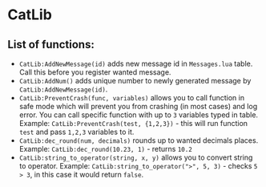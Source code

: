 # CatLib
## List of functions:
* `CatLib:AddNewMessage(id)` adds new message id in `Messages.lua` table. Call this before you register wanted message.
* `CatLib:AddNum()` adds unique number to newly generated message by `CatLib:AddNewMessage(id)`.
* `CatLib:PreventCrash(func, variables)` allows you to call function in safe mode which will prevent you from crashing (in most cases) and log error. You can call specific function with up to `3` variables typed in table. Example: `CatLib:PreventCrash(test, {1,2,3})` - this will run function `test` and pass `1,2,3` variables to it.
* `CatLib:dec_round(num, decimals)` rounds up to wanted decimals places. Example: `CatLib:dec_round(10.23, 1)` - returns `10.2`
* `CatLib:string_to_operator(string, x, y)` allows you to convert string to operator. Example: `CatLib:string_to_operator(">", 5, 3)` - checks `5 > 3`, in this case it would return `false`.

